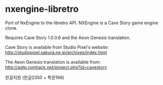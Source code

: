 nxengine-libretro
=================

Port of NxEngine to the libretro API. NXEngine is a Cave Story game engine clone.

Requires Cave Story 1.0.0.6 and the Aeon Genesis translation.

Cave Story is available from Studio Pixel's website:
http://studiopixel.sakura.ne.jp/archives/index.html

The Aeon Genesis translation is available from:
http://agtp.romhack.net/project.php?id=cavestory

한글지원 (한글2350 + 특문166)
